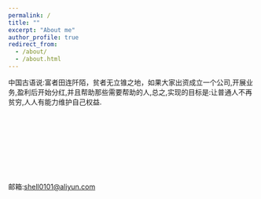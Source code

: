 ```yaml
---
permalink: /
title: ""
excerpt: "About me"
author_profile: true
redirect_from: 
  - /about/
  - /about.html
---
```


中国古语说:富者田连阡陌，贫者无立锥之地，如果大家出资成立一个公司,开展业务,盈利后开始分红,并且帮助那些需要帮助的人,总之,实现的目标是:让普通人不再贫穷,人人有能力维护自己权益.<br />
<br />
<br />
<br />
<br />
<br />
<br />
<br />
<br />
<br />
邮箱:shell0101@aliyun.com

